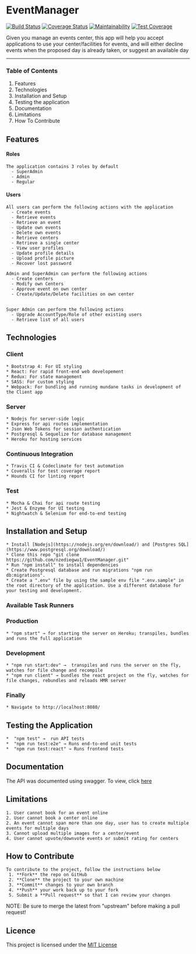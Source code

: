 # EventManager
[![Build Status](https://travis-ci.org/nzediegwu1/EventManager.svg?branch=develop)](https://travis-ci.org/nzediegwu1/EventManager) [![Coverage Status](https://coveralls.io/repos/github/nzediegwu1/EventManager/badge.svg?branch=develop)](https://coveralls.io/github/nzediegwu1/EventManager?branch=develop)
 [![Maintainability](https://api.codeclimate.com/v1/badges/8413c3ad5cdf27f79e38/maintainability)](https://codeclimate.com/github/nzediegwu1/EventManager/maintainability) [![Test Coverage](https://api.codeclimate.com/v1/badges/8413c3ad5cdf27f79e38/test_coverage)](https://codeclimate.com/github/nzediegwu1/EventManager/test_coverage)

Given you manage an events center, this app will help you accept applications to use your center/facilities for events, and will either decline events when the proposed day is already taken, or suggest an available day

<hr>

### Table of Contents

1. Features
2. Technologies
2. Installation and Setup
3. Testing the application
4. Documentation
5. Limitations
6. How To Contribute

## Features

  #### Roles
    The application contains 3 roles by default
      - SuperAdmin
      - Admin
      - Regular
  
  #### Users
    All users can perform the following actions with the application
      - Create events
      - Retrieve events
      - Retrieve an event
      - Update own events
      - Delete own events
      - Retrieve centers
      - Retrieve a single center
      - View user profiles
      - Update profile details
      - Upload profile picture
      - Recover lost password
  
    Admin and SuperAdmin can perform the following actions
      - Create centers
      - Modify own Centers
      - Approve event on own center
      - Create/Update/Delete facilities on own center


    Super Admin can perform the following actions
      - Upgrade AccountType/Role of other existing users
      - Retrieve list of all users
  
## Technologies
  ### Client
    * Bootstrap 4: For UI styling
    * React: For rapid front-end web developement
    * Redux: For state management
    * SASS: For custom styling
    * Webpack: For bundling and running mundane tasks in development of the Client app

  ### Server
    * Nodejs for server-side logic
    * Express for api routes implementation
    * Json Web Tokens for session authentication
    * Postgresql & Sequelize for database management
    * Heroku for hosting services

  ### Continuous Integration
    * Travis CI & Codeclimate for test automation
    * Coveralls for test coverage report
    * Hounds CI for linting report

  ### Test
    * Mocha & Chai for api route testing
    * Jest & Enzyme for UI testing
    * Nightwatch & Selenium for end-to-end testing



## Installation and Setup
    * Install [Nodejs](https://nodejs.org/en/download/) and [Postgres SQL](https://www.postgresql.org/download/)
    * Clone this repo "git clone https://github.com/nzediegwu1/EventManager.git"
    * Run "npm install" to install dependencies
    * Create Postgresql database and run migrations "npm run db:migrations".
    * Create a ".env" file by using the sample env file ".env.sample" in the root directory of the application. Use a different database for your testing and development.
  
  ### Available Task Runners
  ### Production
  
    * "npm start" → for starting the server on Heroku; transpiles, bundles and runs the full application

  ### Development
    * "npm run start:dev" →  transpiles and runs the server on the fly, watches for file change and recompile
    * "npm run client" → bundles the react project on the fly, watches for file changes, rebundles and reloads HMR server
    
  ### Finally
    * Navigate to http://localhost:8080/


## Testing the Application
    *  "npm test" →  run API tests
    *  "npm run test:e2e" → Runs end-to-end unit tests
    *  "npm run test:react" → Runs frontend tests

## Documentation

The API was documented using swagger. To view, click [here](http://eventmanageronline.herokuapp.com/api-docs/)


## Limitations
    1. User cannot book for an event online
    2. User cannot book a center online
    2. An event cannot span more than one day, user has to create multiple events for multiple days
    3. Cannot upload multiple images for a center/event
    4. User cannot upvote/downvote events or submit rating for centers

## How to Contribute
    To contribute to the project, follow the instructions below
     1. **Fork** the repo on GitHub
     2. **Clone** the project to your own machine
     3. **Commit** changes to your own branch
     4. **Push** your work back up to your fork
     5. Submit a **Pull request** so that I can review your changes

NOTE: Be sure to merge the latest from "upstream" before making a pull request!

## Licence
This project is licensed under the [MIT License](https://github.com/nzediegwu1/EventManager/blob/develop/LICENSE)
